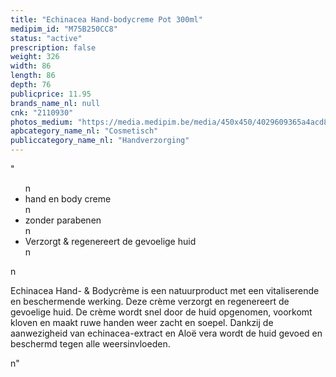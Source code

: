 ```yaml
---
title: "Echinacea Hand-bodycreme Pot 300ml"
medipim_id: "M75B250CC8"
status: "active"
prescription: false
weight: 326
width: 86
length: 86
depth: 76
publicprice: 11.95
brands_name_nl: null
cnk: "2110930"
photos_medium: "https://media.medipim.be/media/450x450/4029609365a4acd84cbf2b80c890bb7e29a5cdf3.jpg"
apbcategory_name_nl: "Cosmetisch"
publiccategory_name_nl: "Handverzorging"
---
```

"<ul>n<li>hand en body creme</li>n<li>zonder parabenen</li>n<li>Verzorgt & regenereert de gevoelige huid</li>n</ul>n<p>Echinacea Hand- & Bodycrème is een natuurproduct met een vitaliserende en beschermende werking. Deze crème verzorgt en regenereert de gevoelige huid. De crème wordt snel door de huid opgenomen, voorkomt kloven en maakt ruwe handen weer zacht en soepel. Dankzij de aanwezigheid van echinacea-extract en Aloë vera wordt de huid gevoed en beschermd tegen alle weersinvloeden.</p>n"
